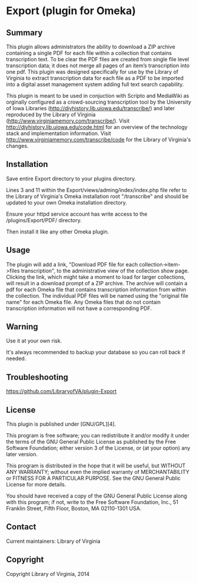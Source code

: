 Export (plugin for Omeka)
=============================


Summary
-------

This plugin allows administrators the ability to download a ZIP archive containing a
single PDF for each file within a collection that contains transcription text. To be
clear the PDF files are created from single file level transcription data; it does
not merge all pages of an item’s transcription into one pdf. This plugin was designed
specifically for use by the Library of Virginia to extract transcription data for each
file as a PDF to be imported into a digital asset management system adding full text
search capability.

This plugin is meant to be used in conjuction with Scripto and MediaWiki as orginally
configured as a crowd-sourcing transcription tool by the University of Iowa Libraries
(http://diyhistory.lib.uiowa.edu/transcribe/) and later reproduced by the Library of Virginia
(http://www.virginiamemory.com/transcribe/). Visit http://diyhistory.lib.uiowa.edu/code.html
for an overview of the technology stack and implementation information. Visit 
http://www.virginiamemory.com/transcribe/code for the Library of Virginia's changes.

Installation
------------

Save entire Export directory to your plugins directory. 

Lines 3 and 11 within the Export/views/adming/index/index.php file refer to the Library
of Virginia's Omeka installation root "/transcribe" and should be updated to your own
Omeka installation directory.

Ensure your httpd service account has write access to the /plugins/Export/PDF/ directory.

Then install it like any other Omeka plugin.


Usage
-----

The plugin will add a link, "Download PDF file for each collection->item->files 
transcription", to the administrative view of the collection show page. Clicking the 
link, which might take a moment to load for larger collections, will result in a 
download prompt of a ZIP archive. The archive will contain a pdf for each Omeka file 
that contains transcription information from within the collection. The individual PDF 
files will be named using the "original file name" for each Omeka file. Any Omeka 
files that do not contain transcription information will not have a corresponding PDF.


Warning
-------

Use it at your own risk.

It's always recommended to backup your database so you can roll back if needed.


Troubleshooting
---------------

https://github.com/LibraryofVA/plugin-Export


License
-------

This plugin is published under [GNU/GPL][4].

This program is free software; you can redistribute it and/or modify it under
the terms of the GNU General Public License as published by the Free Software
Foundation; either version 3 of the License, or (at your option) any later
version.

This program is distributed in the hope that it will be useful, but WITHOUT
ANY WARRANTY; without even the implied warranty of MERCHANTABILITY or FITNESS
FOR A PARTICULAR PURPOSE. See the GNU General Public License for more
details.

You should have received a copy of the GNU General Public License along with
this program; if not, write to the Free Software Foundation, Inc.,
51 Franklin Street, Fifth Floor, Boston, MA 02110-1301 USA.


Contact
-------

Current maintainers:
Library of Virginia

Copyright
---------

Copyright Library of Virginia, 2014

